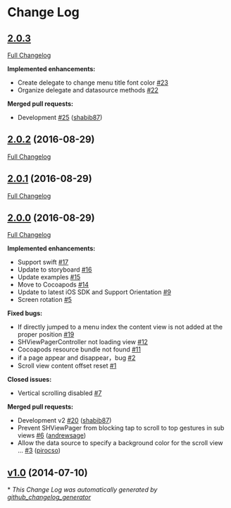 # Change Log

## [2.0.3](https://github.com/shabib87/SHViewPager/tree/HEAD)

[Full Changelog](https://github.com/shabib87/SHViewPager/compare/2.0.2...HEAD)

**Implemented enhancements:**

- Create delegate to change menu title font color [\#23](https://github.com/shabib87/SHViewPager/issues/23)
- Organize delegate and datasource methods [\#22](https://github.com/shabib87/SHViewPager/issues/22)

**Merged pull requests:**

- Development [\#25](https://github.com/shabib87/SHViewPager/pull/25) ([shabib87](https://github.com/shabib87))

## [2.0.2](https://github.com/shabib87/SHViewPager/tree/2.0.2) (2016-08-29)
[Full Changelog](https://github.com/shabib87/SHViewPager/compare/2.0.1...2.0.2)

## [2.0.1](https://github.com/shabib87/SHViewPager/tree/2.0.1) (2016-08-29)
[Full Changelog](https://github.com/shabib87/SHViewPager/compare/2.0.0...2.0.1)

## [2.0.0](https://github.com/shabib87/SHViewPager/tree/2.0.0) (2016-08-29)
[Full Changelog](https://github.com/shabib87/SHViewPager/compare/v1.0...2.0.0)

**Implemented enhancements:**

- Support swift [\#17](https://github.com/shabib87/SHViewPager/issues/17)
- Update to storyboard [\#16](https://github.com/shabib87/SHViewPager/issues/16)
- Update examples [\#15](https://github.com/shabib87/SHViewPager/issues/15)
- Move to Cocoapods [\#14](https://github.com/shabib87/SHViewPager/issues/14)
- Update to latest iOS SDK and Support Orientation [\#9](https://github.com/shabib87/SHViewPager/issues/9)
- Screen rotation [\#5](https://github.com/shabib87/SHViewPager/issues/5)

**Fixed bugs:**

- If directly jumped to a menu index the content view is not added at the proper position [\#19](https://github.com/shabib87/SHViewPager/issues/19)
- SHViewPagerController not loading view [\#12](https://github.com/shabib87/SHViewPager/issues/12)
- Cocoapods resource bundle not found [\#11](https://github.com/shabib87/SHViewPager/issues/11)
- if a page appear and disappear，bug [\#2](https://github.com/shabib87/SHViewPager/issues/2)
- Scroll view content offset reset [\#1](https://github.com/shabib87/SHViewPager/issues/1)

**Closed issues:**

- Vertical scrolling disabled [\#7](https://github.com/shabib87/SHViewPager/issues/7)

**Merged pull requests:**

- Development v2 [\#20](https://github.com/shabib87/SHViewPager/pull/20) ([shabib87](https://github.com/shabib87))
- Prevent SHViewPager from blocking tap to scroll to top gestures in sub views  [\#6](https://github.com/shabib87/SHViewPager/pull/6) ([andrewsage](https://github.com/andrewsage))
- Allow the data source to specify a background color for the scroll view ... [\#3](https://github.com/shabib87/SHViewPager/pull/3) ([pirocso](https://github.com/pirocso))

## [v1.0](https://github.com/shabib87/SHViewPager/tree/v1.0) (2014-07-10)


\* *This Change Log was automatically generated by [github_changelog_generator](https://github.com/skywinder/Github-Changelog-Generator)*